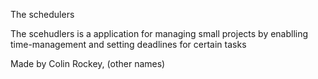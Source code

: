 The schedulers

The scehudlers is a application for managing small projects by enablling time-management and setting deadlines for certain tasks

Made by Colin Rockey, (other names)
